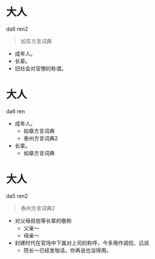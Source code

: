 # 大人
da6 ren2
> 如东方言词典
- 成年人。
- 长辈。
- 旧社会对官僚的称谓。

# 大人
da6 ren
+ 成年人。
  * 如皋方言词典
  * 泰州方言词典2
+ 长辈。
  * 如皋方言词典

# 大人
da5 ren2
> 泰州方言词典2
- 对父母叔伯等长辈的敬称
  - 父亲～
  - 母亲～
- 封建时代在官场中下属对上司的称呼，今多用作调侃、讥讽
  - 院长～已经发咖话，你再说也没得用。
